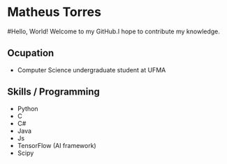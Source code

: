 # Matheus Torres

#Hello, World! Welcome to my GitHub.I hope to contribute my knowledge.

## Ocupation
- Computer Science undergraduate student at UFMA


## Skills / Programming
- Python
- C
- C#
- Java
- Js
- TensorFlow (AI framework)
- Scipy

